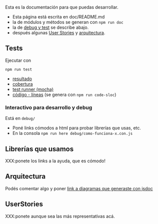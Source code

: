 Esta es la documentación para que puedas desarrollar. 
* Esta página está escrita en doc/README.md
* la de módulos y métodos se generan con ```npm run doc```
* la de [debug y test](#tests) se describe abajo.
* después algunas [User Stories](#user-stories) y [arquitectura](#arquitectura).

## Tests

Ejecutar con
```
npm run test
```

* [resultado](../test-results/tests_report.html)
* [cobertura](../test-results/coverage/index.html) 
* [test runner (mocha)](../../spec/index.html) 
* [código - líneas](sloc.txt) 
    (se genera con ```npm run code-sloc```)

### Interactivo para desarrollo y debug

Está en ```debug/```
* Poné links cómodos a html para probar librerías que usas, etc.
* En la consola ```npm run here debug/como-funciona-x.con.js```

## Librerías que usamos

XXX:ponete los links a la ayuda, que es cómodo!

## Arquitectura

Podés comentar algo y poner [link a diagramas que generaste con jsdoc](global.html#DiagramasCopados)

## UserStories

XXX:ponete aunque sea las más representativas acá.
